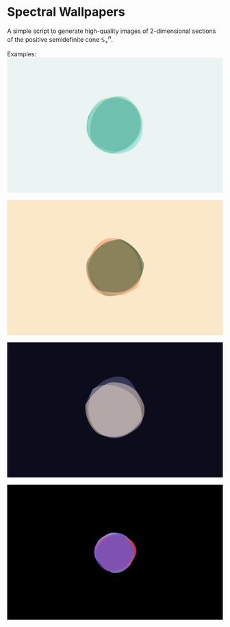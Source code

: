 # Spectral Wallpapers

A simple script to generate high-quality images of 2-dimensional sections of the positive semidefinite cone $\mathbb{S}^n_+$.

Examples:
![example_1](https://raw.githubusercontent.com/alexlihengwang/spectral_wallpapers/master/examples/npxt.png)

![example_2](https://raw.githubusercontent.com/alexlihengwang/spectral_wallpapers/master/examples/hxbj.png)

![example_3](https://raw.githubusercontent.com/alexlihengwang/spectral_wallpapers/master/examples/yzrc.png)

![example_4](https://raw.githubusercontent.com/alexlihengwang/spectral_wallpapers/master/examples/ftti.png)
